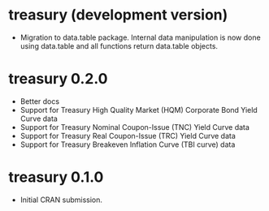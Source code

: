 # treasury (development version)

* Migration to data.table package. Internal data manipulation is now done using
  data.table and all functions return data.table objects.

# treasury 0.2.0

* Better docs
* Support for Treasury High Quality Market (HQM) Corporate Bond Yield Curve data
* Support for Treasury Nominal Coupon-Issue (TNC) Yield Curve data
* Support for Treasury Real Coupon-Issue (TRC) Yield Curve data
* Support for Treasury Breakeven Inflation Curve (TBI curve) data

# treasury 0.1.0

* Initial CRAN submission.
